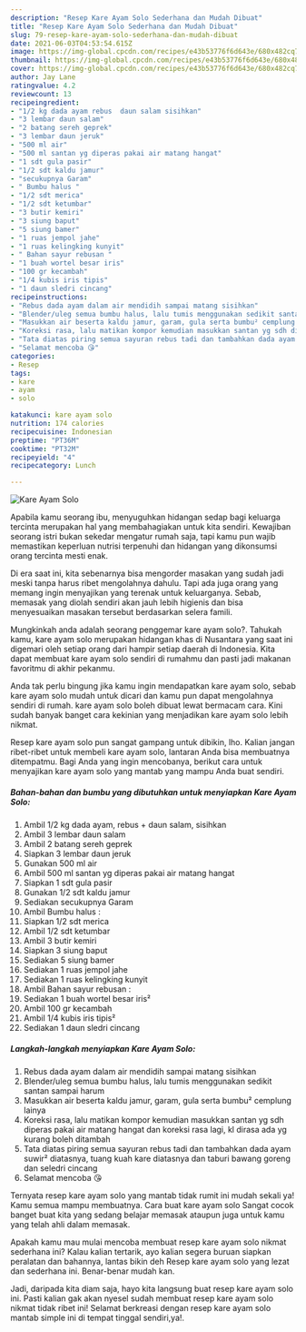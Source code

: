 ```yaml
---
description: "Resep Kare Ayam Solo Sederhana dan Mudah Dibuat"
title: "Resep Kare Ayam Solo Sederhana dan Mudah Dibuat"
slug: 79-resep-kare-ayam-solo-sederhana-dan-mudah-dibuat
date: 2021-06-03T04:53:54.615Z
image: https://img-global.cpcdn.com/recipes/e43b53776f6d643e/680x482cq70/kare-ayam-solo-foto-resep-utama.jpg
thumbnail: https://img-global.cpcdn.com/recipes/e43b53776f6d643e/680x482cq70/kare-ayam-solo-foto-resep-utama.jpg
cover: https://img-global.cpcdn.com/recipes/e43b53776f6d643e/680x482cq70/kare-ayam-solo-foto-resep-utama.jpg
author: Jay Lane
ratingvalue: 4.2
reviewcount: 13
recipeingredient:
- "1/2 kg dada ayam rebus  daun salam sisihkan"
- "3 lembar daun salam"
- "2 batang sereh geprek"
- "3 lembar daun jeruk"
- "500 ml air"
- "500 ml santan yg diperas pakai air matang hangat"
- "1 sdt gula pasir"
- "1/2 sdt kaldu jamur"
- "secukupnya Garam"
- " Bumbu halus "
- "1/2 sdt merica"
- "1/2 sdt ketumbar"
- "3 butir kemiri"
- "3 siung baput"
- "5 siung bamer"
- "1 ruas jempol jahe"
- "1 ruas kelingking kunyit"
- " Bahan sayur rebusan "
- "1 buah wortel besar iris"
- "100 gr kecambah"
- "1/4 kubis iris tipis"
- "1 daun sledri cincang"
recipeinstructions:
- "Rebus dada ayam dalam air mendidih sampai matang sisihkan"
- "Blender/uleg semua bumbu halus, lalu tumis menggunakan sedikit santan sampai harum"
- "Masukkan air beserta kaldu jamur, garam, gula serta bumbu² cemplung lainya"
- "Koreksi rasa, lalu matikan kompor kemudian masukkan santan yg sdh diperas pakai air matang hangat dan koreksi rasa lagi, kl dirasa ada yg kurang boleh ditambah"
- "Tata diatas piring semua sayuran rebus tadi dan tambahkan dada ayam suwir² diatasnya, tuang kuah kare diatasnya dan taburi bawang goreng dan seledri cincang"
- "Selamat mencoba 😘"
categories:
- Resep
tags:
- kare
- ayam
- solo

katakunci: kare ayam solo 
nutrition: 174 calories
recipecuisine: Indonesian
preptime: "PT36M"
cooktime: "PT32M"
recipeyield: "4"
recipecategory: Lunch

---
```



![Kare Ayam Solo](https://img-global.cpcdn.com/recipes/e43b53776f6d643e/680x482cq70/kare-ayam-solo-foto-resep-utama.jpg)

Apabila kamu seorang ibu, menyuguhkan hidangan sedap bagi keluarga tercinta merupakan hal yang membahagiakan untuk kita sendiri. Kewajiban seorang istri bukan sekedar mengatur rumah saja, tapi kamu pun wajib memastikan keperluan nutrisi terpenuhi dan hidangan yang dikonsumsi orang tercinta mesti enak.

Di era  saat ini, kita sebenarnya bisa mengorder masakan yang sudah jadi meski tanpa harus ribet mengolahnya dahulu. Tapi ada juga orang yang memang ingin menyajikan yang terenak untuk keluarganya. Sebab, memasak yang diolah sendiri akan jauh lebih higienis dan bisa menyesuaikan masakan tersebut berdasarkan selera famili. 



Mungkinkah anda adalah seorang penggemar kare ayam solo?. Tahukah kamu, kare ayam solo merupakan hidangan khas di Nusantara yang saat ini digemari oleh setiap orang dari hampir setiap daerah di Indonesia. Kita dapat membuat kare ayam solo sendiri di rumahmu dan pasti jadi makanan favoritmu di akhir pekanmu.

Anda tak perlu bingung jika kamu ingin mendapatkan kare ayam solo, sebab kare ayam solo mudah untuk dicari dan kamu pun dapat mengolahnya sendiri di rumah. kare ayam solo boleh dibuat lewat bermacam cara. Kini sudah banyak banget cara kekinian yang menjadikan kare ayam solo lebih nikmat.

Resep kare ayam solo pun sangat gampang untuk dibikin, lho. Kalian jangan ribet-ribet untuk membeli kare ayam solo, lantaran Anda bisa membuatnya ditempatmu. Bagi Anda yang ingin mencobanya, berikut cara untuk menyajikan kare ayam solo yang mantab yang mampu Anda buat sendiri.

<!--inarticleads1-->

##### Bahan-bahan dan bumbu yang dibutuhkan untuk menyiapkan Kare Ayam Solo:

1. Ambil 1/2 kg dada ayam, rebus + daun salam, sisihkan
1. Ambil 3 lembar daun salam
1. Ambil 2 batang sereh geprek
1. Siapkan 3 lembar daun jeruk
1. Gunakan 500 ml air
1. Ambil 500 ml santan yg diperas pakai air matang hangat
1. Siapkan 1 sdt gula pasir
1. Gunakan 1/2 sdt kaldu jamur
1. Sediakan secukupnya Garam
1. Ambil  Bumbu halus :
1. Siapkan 1/2 sdt merica
1. Ambil 1/2 sdt ketumbar
1. Ambil 3 butir kemiri
1. Siapkan 3 siung baput
1. Sediakan 5 siung bamer
1. Sediakan 1 ruas jempol jahe
1. Sediakan 1 ruas kelingking kunyit
1. Ambil  Bahan sayur rebusan :
1. Sediakan 1 buah wortel besar iris²
1. Ambil 100 gr kecambah
1. Ambil 1/4 kubis iris tipis²
1. Sediakan 1 daun sledri cincang




<!--inarticleads2-->

##### Langkah-langkah menyiapkan Kare Ayam Solo:

1. Rebus dada ayam dalam air mendidih sampai matang sisihkan
1. Blender/uleg semua bumbu halus, lalu tumis menggunakan sedikit santan sampai harum
1. Masukkan air beserta kaldu jamur, garam, gula serta bumbu² cemplung lainya
1. Koreksi rasa, lalu matikan kompor kemudian masukkan santan yg sdh diperas pakai air matang hangat dan koreksi rasa lagi, kl dirasa ada yg kurang boleh ditambah
1. Tata diatas piring semua sayuran rebus tadi dan tambahkan dada ayam suwir² diatasnya, tuang kuah kare diatasnya dan taburi bawang goreng dan seledri cincang
1. Selamat mencoba 😘




Ternyata resep kare ayam solo yang mantab tidak rumit ini mudah sekali ya! Kamu semua mampu membuatnya. Cara buat kare ayam solo Sangat cocok banget buat kita yang sedang belajar memasak ataupun juga untuk kamu yang telah ahli dalam memasak.

Apakah kamu mau mulai mencoba membuat resep kare ayam solo nikmat sederhana ini? Kalau kalian tertarik, ayo kalian segera buruan siapkan peralatan dan bahannya, lantas bikin deh Resep kare ayam solo yang lezat dan sederhana ini. Benar-benar mudah kan. 

Jadi, daripada kita diam saja, hayo kita langsung buat resep kare ayam solo ini. Pasti kalian gak akan nyesel sudah membuat resep kare ayam solo nikmat tidak ribet ini! Selamat berkreasi dengan resep kare ayam solo mantab simple ini di tempat tinggal sendiri,ya!.


